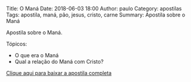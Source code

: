 Title: O Maná
Date: 2018-06-03 18:00
Author: paulo
Category: apostilas
Tags: apostila, maná, pão, jesus, cristo, carne
Summary: Apostila sobre o Maná

Apostila sobre o Maná.

Tópicos:

- O que era o Maná
- Qual a relação do Maná com Cristo?


[Clique aqui para baixar a apostila completa](https://www.dropbox.com/s/gidrl0lijyht2gu/O%20Man%C3%A1.pdf?dl=1)